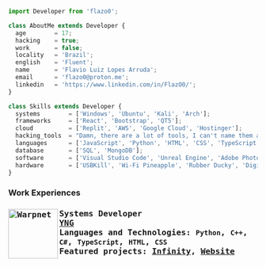 ```js
import Developer from 'flazo0';

class AboutMe extends Developer {
  age        = 17;
  hacking    = true;
  work       = false;
  locality   = 'Brazil';
  english    = 'Fluent';
  name       = 'Flavio Luiz Lopes Arruda';
  email      = 'flazo0@proton.me';
  linkedin   = 'https://www.linkedin.com/in/FlazO0/';
}

class Skills extends Developer {
  systems        = ['Windows', 'Ubuntu', 'Kali', 'Arch'];
  frameworks     = ['React', 'Bootstrap', 'QT5'];
  cloud          = ['Replit', 'AWS', 'Google Cloud', 'Hostinger'];
  hacking_tools  = "Damn, there are a lot of tools, I can't name them all here, unfortunately.";
  languages      = ['JavaScript', 'Python', 'HTML', 'CSS', 'TypeScript', 'Ruby', 'C#'];
  database       = ['SQL', 'MongoDB'];
  software       = ['Visual Studio Code', 'Unreal Engine', 'Adobe Photoshop', 'Canva];
  hardware       = ['USBKill', 'Wi-Fi Pineapple', 'Rubber Ducky', 'DigiSpark', 'Raspberry Pi', 'Arduino', 'Alfa AWUS036NHA USB Wi-Fi adapter'];
}

```

<h3> Work Experiences <h3/>

<samp>

[<img align="left" width="100x" alt="Warpnet" src="https://i.imgur.com/q2L7jkf.png"/>](https://yngtech.repl.co/)

**Systems Developer** \
[**YNG**](https://yngtech.repl.co/) <!--• Full-time--> \
Languages ​​and Technologies: `Python`, `C++`, `C#`, `TypeScript`, `HTML`, `CSS`\
Featured projects: [Infinity](https://infinity.yngtech.repl.co/), [Website](https://yngtech.repl.co/)
<samp/>
